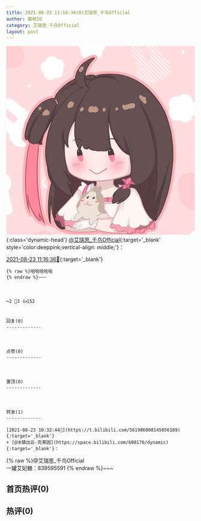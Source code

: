 ```yaml
---
title: 2021-08-23 11:16:36(0)艾瑞思_千鸟Official
author: 御坂IO
category: 艾瑞思_千鸟Official
layout: post
---
```


![img](/images/7e08840c56f251de28bdf766b647bd5fe9a5d50a.jpg){:class='dynamic-head'}
[@艾瑞思_千鸟Official](https://space.bilibili.com/1090010845/dynamic){:target='_blank' style='color:deeppink;vertical-align: middle;'}：

[2021-08-23 11:16:36🔗](https://t.bilibili.com/561997312496955558){:target='_blank'}

~~~
{% raw %}哈哈哈哈哈
{% endraw %}~~~



↪️2 💬3 👍152


回复(0)
-------------



点赞(0)
-------------



置顶(0)
-------------



转发(1)
-------------

[2021-08-23 10:32:44🔗](https://t.bilibili.com/561986008145056189){:target='_blank'}
+ [@冰镇出云-克莱因](https://space.bilibili.com/608176/dynamic){:target='_blank'}：
~~~
{% raw %}@艾瑞思_千鸟Official    
一罐艾妃糖：839595591
{% endraw %}~~~






首页热评(0)
-------------



热评(0)
-------------



